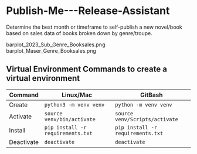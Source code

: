 # Publish-Me---Release-Assistant
Determine the best month or timeframe to self-publish a new novel/book based on sales data of books broken down by genre/troupe.

barplot_2023_Sub_Genre_Booksales.png
barplot_Maser_Genre_Booksales.png

## Virtual Environment Commands to create a virtual environment
| Command | Linux/Mac | GitBash |
| ------- | --------- | ------- |
| Create | `python3 -m venv venv` | `python -m venv venv` |
| Activate | `source venv/bin/activate` | `source venv/Scripts/activate` |
| Install | `pip install -r requirements.txt` | `pip install -r requirements.txt` |
| Deactivate | `deactivate` | `deactivate` |